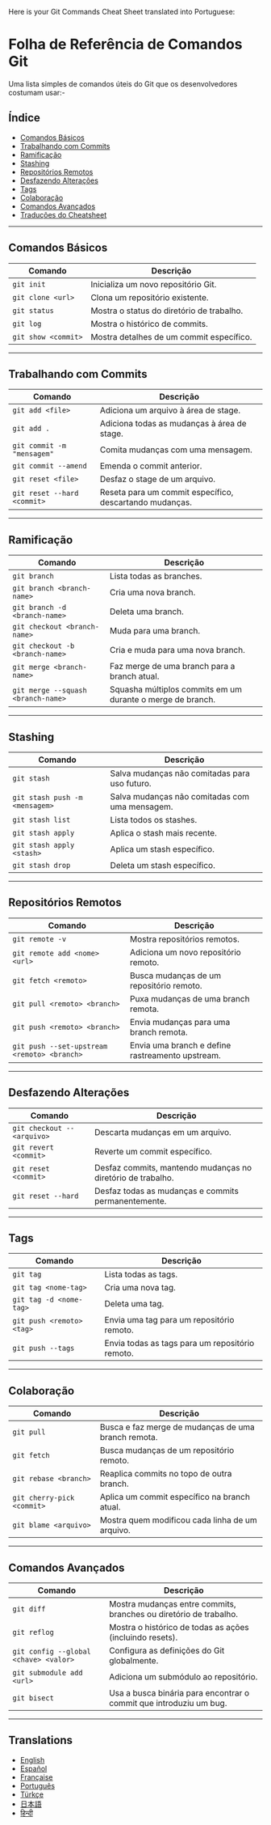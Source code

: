 Here is your Git Commands Cheat Sheet translated into Portuguese:

# Folha de Referência de Comandos Git

Uma lista simples de comandos úteis do Git que os desenvolvedores costumam usar:-

## Índice
- [Comandos Básicos](#comandos-básicos)
- [Trabalhando com Commits](#trabalhando-com-commits)
- [Ramificação](#ramificação)
- [Stashing](#stashing)
- [Repositórios Remotos](#repositórios-remotos)
- [Desfazendo Alterações](#desfazendo-alterações)
- [Tags](#tags)
- [Colaboração](#colaboração)
- [Comandos Avançados](#comandos-avançados)
- [Traduções do Cheatsheet](#translations)

---

## Comandos Básicos
| Comando               | Descrição                                 |
|-----------------------|-------------------------------------------|
| `git init`            | Inicializa um novo repositório Git.      |
| `git clone <url>`     | Clona um repositório existente.          |
| `git status`          | Mostra o status do diretório de trabalho.|
| `git log`             | Mostra o histórico de commits.           |
| `git show <commit>`   | Mostra detalhes de um commit específico. |

---

## Trabalhando com Commits
| Comando                       | Descrição                                  |
|-------------------------------|--------------------------------------------|
| `git add <file>`              | Adiciona um arquivo à área de stage.      |
| `git add .`                   | Adiciona todas as mudanças à área de stage.|
| `git commit -m "mensagem"`    | Comita mudanças com uma mensagem.          |
| `git commit --amend`          | Emenda o commit anterior.                  |
| `git reset <file>`            | Desfaz o stage de um arquivo.               |
| `git reset --hard <commit>`   | Reseta para um commit específico, descartando mudanças. |

---

## Ramificação
| Comando                        | Descrição                                  |
|--------------------------------|--------------------------------------------|
| `git branch`                   | Lista todas as branches.                  |
| `git branch <branch-name>`     | Cria uma nova branch.                     |
| `git branch -d <branch-name>`  | Deleta uma branch.                        |
| `git checkout <branch-name>`   | Muda para uma branch.                     |
| `git checkout -b <branch-name>`| Cria e muda para uma nova branch.         |
| `git merge <branch-name>`      | Faz merge de uma branch para a branch atual.|
| `git merge --squash <branch-name>`| Squasha múltiplos commits em um durante o merge de branch.|

---

## Stashing
| Comando                  | Descrição                                   |
|--------------------------|---------------------------------------------|
| `git stash`              | Salva mudanças não comitadas para uso futuro.|
| `git stash push -m <mensagem>`| Salva mudanças não comitadas com uma mensagem.|
| `git stash list`         | Lista todos os stashes.                    |
| `git stash apply`        | Aplica o stash mais recente.               |
| `git stash apply <stash>`| Aplica um stash específico.                |
| `git stash drop`         | Deleta um stash específico.                |

---

## Repositórios Remotos
| Comando                                   | Descrição                                   |
|-------------------------------------------|---------------------------------------------|
| `git remote -v`                           | Mostra repositórios remotos.               |
| `git remote add <nome> <url>`             | Adiciona um novo repositório remoto.       |
| `git fetch <remoto>`                      | Busca mudanças de um repositório remoto.   |
| `git pull <remoto> <branch>`              | Puxa mudanças de uma branch remota.        |
| `git push <remoto> <branch>`              | Envia mudanças para uma branch remota.     |
| `git push --set-upstream <remoto> <branch>` | Envia uma branch e define rastreamento upstream.|

---

## Desfazendo Alterações
| Comando                        | Descrição                                   |
|--------------------------------|---------------------------------------------|
| `git checkout -- <arquivo>`    | Descarta mudanças em um arquivo.            |
| `git revert <commit>`          | Reverte um commit específico.               |
| `git reset <commit>`           | Desfaz commits, mantendo mudanças no diretório de trabalho.|
| `git reset --hard`             | Desfaz todas as mudanças e commits permanentemente.|

---

## Tags
| Comando                    | Descrição                                   |
|----------------------------|---------------------------------------------|
| `git tag`                  | Lista todas as tags.                       |
| `git tag <nome-tag>`       | Cria uma nova tag.                         |
| `git tag -d <nome-tag>`    | Deleta uma tag.                            |
| `git push <remoto> <tag>`  | Envia uma tag para um repositório remoto.  |
| `git push --tags`          | Envia todas as tags para um repositório remoto.|

---

## Colaboração
| Comando                             | Descrição                                   |
|-------------------------------------|---------------------------------------------|
| `git pull`                          | Busca e faz merge de mudanças de uma branch remota.|
| `git fetch`                         | Busca mudanças de um repositório remoto.   |
| `git rebase <branch>`               | Reaplica commits no topo de outra branch.  |
| `git cherry-pick <commit>`          | Aplica um commit específico na branch atual.|
| `git blame <arquivo>`               | Mostra quem modificou cada linha de um arquivo.|

---

## Comandos Avançados
| Comando                        | Descrição                                   |
|--------------------------------|---------------------------------------------|
| `git diff`                     | Mostra mudanças entre commits, branches ou diretório de trabalho.|
| `git reflog`                   | Mostra o histórico de todas as ações (incluindo resets).|
| `git config --global <chave> <valor>` | Configura as definições do Git globalmente.|
| `git submodule add <url>`      | Adiciona um submódulo ao repositório.       |
| `git bisect`                   | Usa a busca binária para encontrar o commit que introduziu um bug.|

---

## Translations
- [English](README.md)
- [Español](README.es.md)
- [Française](README.fr.md)
- [Português](README.pt.md)
- [Türkçe](README.tr.md)
- [日本語](README.jp.md)
- [हिन्दी](README.hi.md)